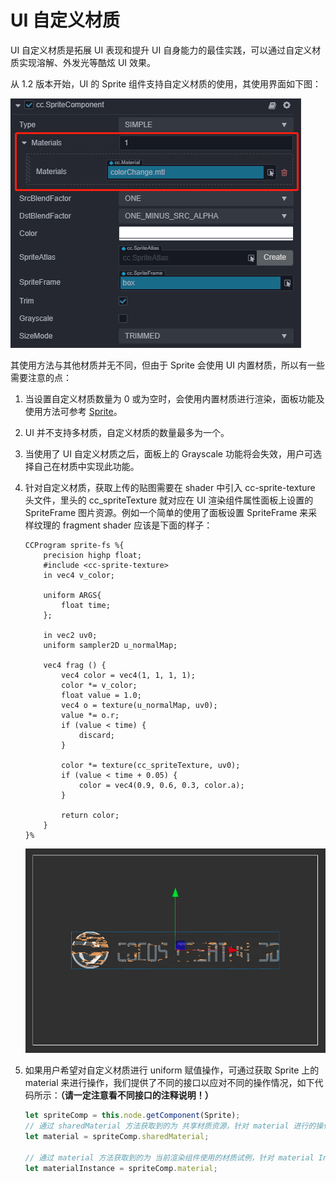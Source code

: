 # UI 自定义材质

UI 自定义材质是拓展 UI 表现和提升 UI 自身能力的最佳实践，可以通过自定义材质实现溶解、外发光等酷炫 UI 效果。

从 1.2 版本开始，UI 的 Sprite 组件支持自定义材质的使用，其使用界面如下图：

![UIMaterial](ui-material/UIMaterial.png)

其使用方法与其他材质并无不同，但由于 Sprite 会使用 UI 内置材质，所以有一些需要注意的点：

1. 当设置自定义材质数量为 0 或为空时，会使用内置材质进行渲染，面板功能及使用方法可参考 [Sprite](../editor/sprite.md)。
2. UI 并不支持多材质，自定义材质的数量最多为一个。
3. 当使用了 UI 自定义材质之后，面板上的 Grayscale 功能将会失效，用户可选择自己在材质中实现此功能。
4. 针对自定义材质，获取上传的贴图需要在 shader 中引入 cc-sprite-texture 头文件，里头的 cc_spriteTexture 就对应在 UI 渲染组件属性面板上设置的 SpriteFrame 图片资源。例如一个简单的使用了面板设置 SpriteFrame 来采样纹理的 fragment shader 应该是下面的样子：

    ```
    CCProgram sprite-fs %{
        precision highp float;
        #include <cc-sprite-texture>
        in vec4 v_color;

        uniform ARGS{
            float time;
        };

        in vec2 uv0;
        uniform sampler2D u_normalMap;

        vec4 frag () {
            vec4 color = vec4(1, 1, 1, 1);
            color *= v_color;
            float value = 1.0;
            vec4 o = texture(u_normalMap, uv0);
            value *= o.r;
            if (value < time) {
                discard;
            }

            color *= texture(cc_spriteTexture, uv0);
            if (value < time + 0.05) {
                color = vec4(0.9, 0.6, 0.3, color.a);
            }

            return color;
        }
    }%
    ```

    ![dissolve](ui-material/dissolve.png)

5. 如果用户希望对自定义材质进行 uniform 赋值操作，可通过获取 Sprite 上的 material 来进行操作，我们提供了不同的接口以应对不同的操作情况，如下代码所示：**（请一定注意看不同接口的注释说明！）**

    ```ts
    let spriteComp = this.node.getComponent(Sprite);
    // 通过 sharedMaterial 方法获取到的为 共享材质资源，针对 material 进行的操作将会影响到所有使用此材质的渲染对象
    let material = spriteComp.sharedMaterial;

    // 通过 material 方法获取到的为 当前渲染组件使用的材质试例，针对 material Instance 进行的操作只会对当前组件产生影响
    let materialInstance = spriteComp.material;

    ```
